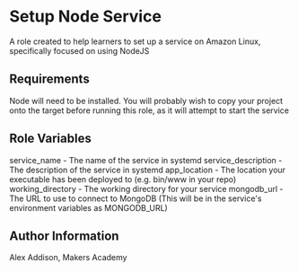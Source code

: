 Setup Node Service
=========

A role created to help learners to set up a service on Amazon Linux, specifically focused on using NodeJS

Requirements
------------

Node will need to be installed. You will probably wish to copy your project onto the target before running this role, as it will attempt to start the service

Role Variables
--------------

service_name - The name of the service in systemd
service_description - The description of the service in systemd
app_location - The location your executable has been deployed to (e.g. bin/www in your repo)
working_directory - The working directory for your service
mongodb_url - The URL to use to connect to MongoDB (This will be in the service's environment variables as MONGODB_URL)



Author Information
------------------

Alex Addison, Makers Academy
